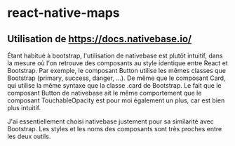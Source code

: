 # react-native-maps

## Utilisation de https://docs.nativebase.io/

Étant habitué à bootstrap, l'utilisation de nativebase est plutôt intuitif, dans la mesure où l'on retrouve des composants au style identique entre React et Bootstrap. Par exemple, le composant Button utilise les mêmes classes que Bootstrap (primary, success, danger, ...). De même que le composant Card, qui utilise la même syntaxe que la classe .card de Bootstrap.
Le fait que le composant Button de nativebase ait le même comportement que le composant TouchableOpacity est pour moi également un plus, car est bien plus intuitif.

J'ai essentiellement choisi nativebase justement pour sa similarité avec Bootstrap. Les styles et les noms des composants sont très proches entre les deux outils.
